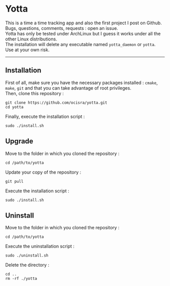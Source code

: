 # Yotta  

This is a time a time tracking app and also the first project I post on Github.  
Bugs, questions, comments, requests : open an issue.  
Yotta has only be tested under ArchLinux but I guess it works under all the other Linux distributions.  
The installation will delete any executable named `yotta_daemon` or `yotta`. Use at your own risk.  
***

## Installation  
First of all, make sure you have the necessary packages installed : `cmake`, `make`, `git` and that you can take advantage of root privileges.  
Then, clone this repository :  
```
git clone https://github.com/ocisra/yotta.git
cd yotta
```  
Finally, execute the installation script :  
```
sudo ./install.sh
```
  
## Upgrade  
Move to the folder in which you cloned the repository :  
```
cd /path/to/yotta
```  
Update your copy of the repository :  
```
git pull
```  
Execute the installation script :  
```
sudo ./install.sh
```  

## Uninstall  
Move to the folder in which you cloned the repository :  
```
cd /path/to/yotta
```  
Execute the uninstallation script :  
```
sudo ./uninstall.sh
```  
Delete the directory :  
```
cd ..
rm -rf ./yotta
```  
